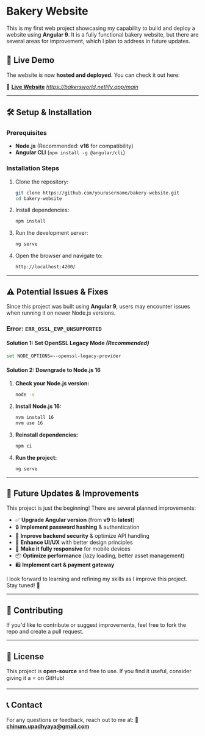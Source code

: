 # Bakery Website

This is my first web project showcasing my capability to build and deploy a website using **Angular 9**. It is a fully functional bakery website, but there are several areas for improvement, which I plan to address in future updates.

## 🚀 Live Demo
The website is now **hosted and deployed**. You can check it out here:

🔗 **[Live Website](#)** *https://bakersworld.netlify.app/main*

---
## 🛠 Setup & Installation
### Prerequisites
- **Node.js** (Recommended: **v16** for compatibility)
- **Angular CLI** (`npm install -g @angular/cli`)

### Installation Steps
1. Clone the repository:
   ```sh
   git clone https://github.com/yourusername/bakery-website.git
   cd bakery-website
   ```
2. Install dependencies:
   ```sh
   npm install
   ```
3. Run the development server:
   ```sh
   ng serve
   ```
4. Open the browser and navigate to:
   ```sh
   http://localhost:4200/
   ```

---
## ⚠️ Potential Issues & Fixes
Since this project was built using **Angular 9**, users may encounter issues when running it on newer Node.js versions.

### **Error:** `ERR_OSSL_EVP_UNSUPPORTED`
#### **Solution 1: Set OpenSSL Legacy Mode** *(Recommended)*
```sh
set NODE_OPTIONS=--openssl-legacy-provider
```

#### **Solution 2: Downgrade to Node.js 16**
1. **Check your Node.js version:**
   ```sh
   node -v
   ```
2. **Install Node.js 16:**
   ```sh
   nvm install 16
   nvm use 16
   ```
3. **Reinstall dependencies:**
   ```sh
   npm ci
   ```
4. **Run the project:**
   ```sh
   ng serve
   ```

---
## 🔧 Future Updates & Improvements
This project is just the beginning! There are several planned improvements:
- ✅ **Upgrade Angular version** (from **v9** to **latest**)
- 🔒 **Implement password hashing** & authentication
- 🔄 **Improve backend security** & optimize API handling
- 🎨 **Enhance UI/UX** with better design principles
- 📱 **Make it fully responsive** for mobile devices
- 📦 **Optimize performance** (lazy loading, better asset management)
- 🛍️ **Implement cart & payment gateway**

I look forward to learning and refining my skills as I improve this project. Stay tuned! 🚀

---
## 🤝 Contributing
If you'd like to contribute or suggest improvements, feel free to fork the repo and create a pull request.

---
## 📜 License
This project is **open-source** and free to use. If you find it useful, consider giving it a ⭐ on GitHub!

---
## 📞 Contact
For any questions or feedback, reach out to me at:
📧 **chinum.upadhyaya@gmail.com**

